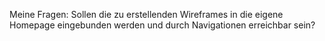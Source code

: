 Meine Fragen:
    Sollen die zu erstellenden Wireframes in die eigene Homepage eingebunden werden
    und durch Navigationen erreichbar sein?